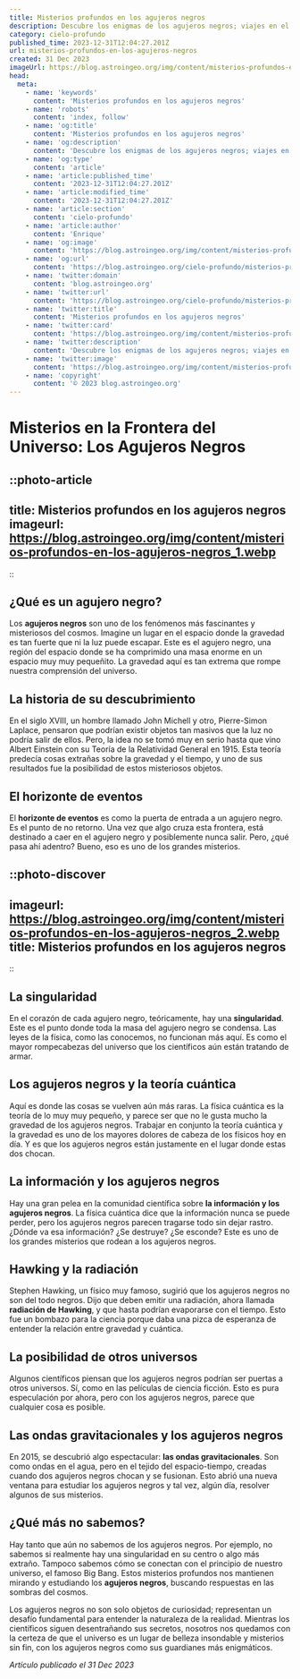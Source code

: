 ```yaml
---
title: Misterios profundos en los agujeros negros
description: Descubre los enigmas de los agujeros negros; viajes en el tiempo, singularidades y horizontes de eventos en el cosmos. Adéntrate en los misterios cósmicos.
category: cielo-profundo
published_time: 2023-12-31T12:04:27.201Z
url: misterios-profundos-en-los-agujeros-negros
created: 31 Dec 2023
imageUrl: https://blog.astroingeo.org/img/content/misterios-profundos-en-los-agujeros-negros_1.webp
head:
  meta:
    - name: 'keywords'
      content: 'Misterios profundos en los agujeros negros'
    - name: 'robots'
      content: 'index, follow'
    - name: 'og:title'
      content: 'Misterios profundos en los agujeros negros'
    - name: 'og:description'
      content: 'Descubre los enigmas de los agujeros negros; viajes en el tiempo, singularidades y horizontes de eventos en el cosmos. Adéntrate en los misterios cósmicos.'
    - name: 'og:type'
      content: 'article'
    - name: 'article:published_time'
      content: '2023-12-31T12:04:27.201Z'
    - name: 'article:modified_time'
      content: '2023-12-31T12:04:27.201Z'
    - name: 'article:section'
      content: 'cielo-profundo'
    - name: 'article:author'
      content: 'Enrique'
    - name: 'og:image'
      content: 'https://blog.astroingeo.org/img/content/misterios-profundos-en-los-agujeros-negros_1.webp'
    - name: 'og:url'
      content: 'https://blog.astroingeo.org/cielo-profundo/misterios-profundos-en-los-agujeros-negros'
    - name: 'twitter:domain'
      content: 'blog.astroingeo.org'
    - name: 'twitter:url'
      content: 'https://blog.astroingeo.org/cielo-profundo/misterios-profundos-en-los-agujeros-negros'
    - name: 'twitter:title'
      content: 'Misterios profundos en los agujeros negros'
    - name: 'twitter:card'
      content: 'https://blog.astroingeo.org/img/content/misterios-profundos-en-los-agujeros-negros_1.webp'
    - name: 'twitter:description'
      content: 'Descubre los enigmas de los agujeros negros; viajes en el tiempo, singularidades y horizontes de eventos en el cosmos. Adéntrate en los misterios cósmicos.'
    - name: 'twitter:image'
      content: 'https://blog.astroingeo.org/img/content/misterios-profundos-en-los-agujeros-negros_1.webp'
    - name: 'copyright'
      content: '© 2023 blog.astroingeo.org'
---
```

# Misterios en la Frontera del Universo: Los Agujeros Negros

::photo-article
---
title: Misterios profundos en los agujeros negros
imageurl: https://blog.astroingeo.org/img/content/misterios-profundos-en-los-agujeros-negros_1.webp
---
::

## ¿Qué es un agujero negro?

Los **agujeros negros** son uno de los fenómenos más fascinantes y misteriosos del cosmos. Imagine un lugar en el espacio donde la gravedad es tan fuerte que ni la luz puede escapar. Este es el agujero negro, una región del espacio donde se ha comprimido una masa enorme en un espacio muy muy pequeñito. La gravedad aquí es tan extrema que rompe nuestra comprensión del universo.

## La historia de su descubrimiento

En el siglo XVIII, un hombre llamado John Michell y otro, Pierre-Simon Laplace, pensaron que podrían existir objetos tan masivos que la luz no podría salir de ellos. Pero, la idea no se tomó muy en serio hasta que vino Albert Einstein con su Teoría de la Relatividad General en 1915. Esta teoría predecía cosas extrañas sobre la gravedad y el tiempo, y uno de sus resultados fue la posibilidad de estos misteriosos objetos.

## El horizonte de eventos

El **horizonte de eventos** es como la puerta de entrada a un agujero negro. Es el punto de no retorno. Una vez que algo cruza esta frontera, está destinado a caer en el agujero negro y posiblemente nunca salir. Pero, ¿qué pasa ahí adentro? Bueno, eso es uno de los grandes misterios.


::photo-discover
---
imageurl: https://blog.astroingeo.org/img/content/misterios-profundos-en-los-agujeros-negros_2.webp
title: Misterios profundos en los agujeros negros
---
::

## La singularidad

En el corazón de cada agujero negro, teóricamente, hay una **singularidad**. Este es el punto donde toda la masa del agujero negro se condensa. Las leyes de la física, como las conocemos, no funcionan más aquí. Es como el mayor rompecabezas del universo que los científicos aún están tratando de armar.

## Los agujeros negros y la teoría cuántica

Aquí es donde las cosas se vuelven aún más raras. La física cuántica es la teoría de lo muy muy pequeño, y parece ser que no le gusta mucho la gravedad de los agujeros negros. Trabajar en conjunto la teoría cuántica y la gravedad es uno de los mayores dolores de cabeza de los físicos hoy en día. Y es que los agujeros negros están justamente en el lugar donde estas dos chocan.

## La información y los agujeros negros

Hay una gran pelea en la comunidad científica sobre **la información y los agujeros negros**. La física cuántica dice que la información nunca se puede perder, pero los agujeros negros parecen tragarse todo sin dejar rastro. ¿Dónde va esa información? ¿Se destruye? ¿Se esconde? Este es uno de los grandes misterios que rodean a los agujeros negros.

## Hawking y la radiación

Stephen Hawking, un físico muy famoso, sugirió que los agujeros negros no son del todo negros. Dijo que deben emitir una radiación, ahora llamada **radiación de Hawking**, y que hasta podrían evaporarse con el tiempo. Esto fue un bombazo para la ciencia porque daba una pizca de esperanza de entender la relación entre gravedad y cuántica.

## La posibilidad de otros universos

Algunos científicos piensan que los agujeros negros podrían ser puertas a otros universos. Sí, como en las películas de ciencia ficción. Esto es pura especulación por ahora, pero con los agujeros negros, parece que cualquier cosa es posible.

## Las ondas gravitacionales y los agujeros negros

En 2015, se descubrió algo espectacular: **las ondas gravitacionales**. Son como ondas en el agua, pero en el tejido del espacio-tiempo, creadas cuando dos agujeros negros chocan y se fusionan. Esto abrió una nueva ventana para estudiar los agujeros negros y tal vez, algún día, resolver algunos de sus misterios.

## ¿Qué más no sabemos?

Hay tanto que aún no sabemos de los agujeros negros. Por ejemplo, no sabemos si realmente hay una singularidad en su centro o algo más extraño. Tampoco sabemos cómo se conectan con el principio de nuestro universo, el famoso Big Bang. Estos misterios profundos nos mantienen mirando y estudiando los **agujeros negros**, buscando respuestas en las sombras del cosmos.

Los agujeros negros no son solo objetos de curiosidad; representan un desafío fundamental para entender la naturaleza de la realidad. Mientras los científicos siguen desentrañando sus secretos, nosotros nos quedamos con la certeza de que el universo es un lugar de belleza insondable y misterios sin fin, con los agujeros negros como sus guardianes más enigmáticos.

_Artículo publicado el 31 Dec 2023_